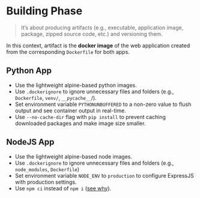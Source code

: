 # Building Phase

> It’s about producing artifacts (e.g., executable, application image, package, zipped source code, etc.) and versioning them.

In this context, artifact is the **docker image** of the web application created from the corresponding `Dockerfile` for both apps.

## Python App

- Use the lightweight alpine-based python images.
- Use `.dockerignore` to ignore unnecessary files and folders (e.g., `Dockerfile`, `venv/`, `__pycache__`/).
- Set environment variable `PYTHONUNBUFFERED` to a non-zero value to flush output and see container output in real-time.
- Use `--no-cache-dir` flag with `pip install` to prevent caching downloaded packages and make image size smaller.

## NodeJS App

- Use the lightweight alpine-based node images.
- Use `.dockerignore` to ignore unnecessary files and folders (e.g., `node_modules`, `Dockerfile`)
- Set environment variable `NODE_ENV` to `production` to configure ExpressJS with production settings.
- Use `npm ci` instead of `npm i` ([see why](https://docs.npmjs.com/cli/v8/commands/npm-ci)).


